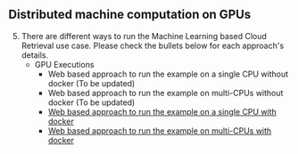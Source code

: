 ## Distributed machine computation on GPUs

5. There are different ways to run the Machine Learning based Cloud Retrieval use case. Please check the bullets below for each approach's details.
   - GPU Executions
     - Web based approach to run the example on a single CPU without docker (To be updated)
     - Web based approach to run the example on multi-CPUs without docker (To be updated)
     - [Web based approach to run the example on a single CPU with docker](./Web_based_single_GPU_example_with_docker.md)
     - [Web based approach to run the example on multi-CPUs with docker](./Web_based_multi_GPUs_example_with_docker.md)

